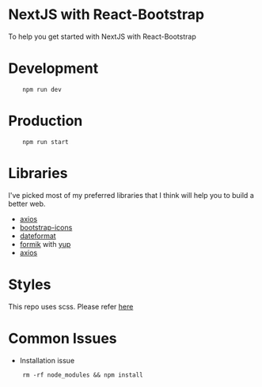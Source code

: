 # NextJS with React-Bootstrap

To help you get started with NextJS with React-Bootstrap

# Development

```terminal
    npm run dev
```

# Production

```terminal
    npm run start
```

# Libraries

I've picked most of my preferred libraries that I think will help you 
to build a better web.

- [axios](https://www.npmjs.com/package/axios)
- [bootstrap-icons](https://icons.getbootstrap.com/)
- [dateformat](https://www.npmjs.com/package/dateformat)
- [formik](https://formik.org/) with [yup](https://www.npmjs.com/package/yup)
- [axios](https://www.npmjs.com/package/axios) 

# Styles

This repo uses scss. Please refer [here](https://sass-lang.com/)

# Common Issues

- Installation issue

```terminal
    rm -rf node_modules && npm install
```